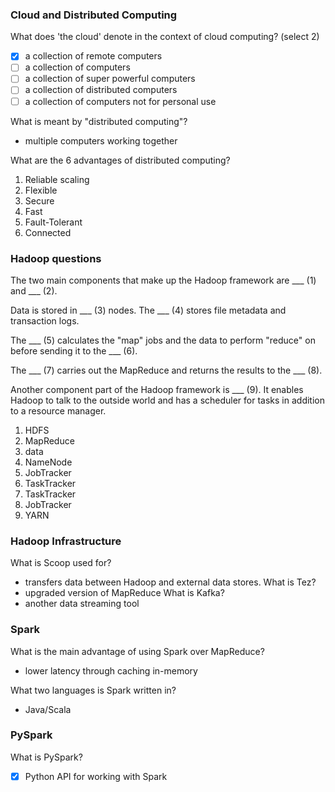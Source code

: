 ### Cloud and Distributed Computing

What does 'the cloud' denote in the context of cloud computing? (select 2)
- [x] a collection of remote computers
- [ ] a collection of computers
- [ ] a collection of super powerful computers
- [ ] a collection of distributed computers
- [ ] a collection of computers not for personal use

What is meant by "distributed computing"?
- multiple computers working together

What are the 6 advantages of distributed computing?
1. Reliable scaling
2. Flexible
3. Secure
4. Fast
5. Fault-Tolerant
6. Connected

<!-- When a cloud service gives me the option to make adjustments to the servers, CPU, RAM and storage that I am paying for. This service can be described as ___.

- [x] scalable
- [ ] distributed
- [ ] streamlined
- [ ] cost-effective -->

### Hadoop questions

The two main components that make up the Hadoop framework are ___ (1) and ___ (2).

Data is stored in ___ (3) nodes.
The ___ (4) stores file metadata and transaction logs. 

The ___ (5) calculates the "map" jobs and the data to perform "reduce" on before sending it to the ___ (6).

The ___ (7) carries out the MapReduce and returns the results to the ___ (8).

Another component part of the Hadoop framework is ___ (9). It enables Hadoop to talk to the outside world and has a scheduler for tasks in addition to a resource manager.

1. HDFS
2. MapReduce
3. data
4. NameNode
5. JobTracker
6. TaskTracker
7. TaskTracker
8. JobTracker
9. YARN

### Hadoop Infrastructure

What is Scoop used for?
- transfers data between Hadoop and external data stores.
What is Tez?
- upgraded version of MapReduce
What is Kafka?
- another data streaming tool
  
### Spark
What is the main advantage of using Spark over MapReduce?
- lower latency through caching in-memory

What two languages is Spark written in?
- Java/Scala

### PySpark

What is PySpark?
- [x] Python API for working with Spark




